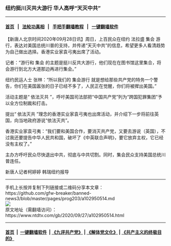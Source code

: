 ### 纽约挺川灭共大游行 华人高呼“天灭中共”
------------------------

#### [首页](https://github.com/gfw-breaker/banned-news3/blob/master/README.md) &nbsp;&nbsp;|&nbsp;&nbsp; [法轮功真相](https://github.com/begood0513/basic/blob/master/README.md)  &nbsp;&nbsp;|&nbsp;&nbsp; [手把手翻墙教程](https://github.com/gfw-breaker/guides/wiki)  &nbsp;&nbsp;|&nbsp;&nbsp; [一键翻墙软件](https://github.com/gfw-breaker/nogfw/blob/master/README.md)  



<div><div class="post_content" itemprop="articleBody">
 <p>
  【新唐人北京时间2020年09月28日讯】周日，上百民众在纽约
  <ok href="https://www.ntdtv.com/gb/法拉盛.htm">
   法拉盛
  </ok>
  <ok href="https://www.ntdtv.com/gb/集会.htm">
   集会
  </ok>
  游行，表达对美国总统川普的支持，并传递“天灭中共”的信息，希望更多人看清趋势为自己做出选择。香港实业家袁弓夷出席了活动。
 </p>
 <p>
  记者：“游行和
  <ok href="https://www.ntdtv.com/gb/集会.htm">
   集会
  </ok>
  的主题是挺川反共大游行，他们现在在图书馆这里集合，将会游行到北方大道那边再进行集会。”
 </p>
 <p>
  纽约民运人士 张林：“所以我们的
  <ok href="https://www.ntdtv.com/gb/集会游行.htm">
   集会游行
  </ok>
  就是想给那些共产党的特务一个警告，你们在美国嚣张的日子已经不多了，人民正在觉醒，你们将被撵出美国。”
 </p>
 <p>
  活动主题是“
  <ok href="https://www.ntdtv.com/gb/依法灭共.htm">
   依法灭共
  </ok>
  ”，呼吁美国司法部把“中国共产党”列为“跨国犯罪集团”予以全方位制裁和打击。
 </p>
 <p>
  提出“
  <ok href="https://www.ntdtv.com/gb/依法灭共.htm">
   依法灭共
  </ok>
  ”理念的香港实业家袁弓夷也出席活动，并介绍下一步将前往英国，向当地政府游说“依法灭共”。
 </p>
 <p>
  香港实业家袁弓夷：“我们要和美国合作，要消灭共产党，又要去游说（英国），不过我还要提告中华人民共和国，破坏了《中英联合声明》，要它放弃主权，它已经没有主权了。”
 </p>
 <p>
  主办方呼吁民众尽快退出中共，彻底与中共切割。同时，集会民众支持美国总统川普连任。
 </p>
 <p>
  新唐人记者柯婷婷 韩瑞纽约报导
 </p>
 <div class="single_ad">
 </div>
</div>
</div>
<hr/>
手机上长按并复制下列链接或二维码分享本文章：<br/>
https://github.com/gfw-breaker/banned-news3/blob/master/pages/prog203/a102950514.md <br/>
<a href='https://github.com/gfw-breaker/banned-news3/blob/master/pages/prog203/a102950514.md'><img src='https://github.com/gfw-breaker/banned-news3/blob/master/pages/prog203/a102950514.md.png'/></a> <br/>
原文地址（需翻墙访问）：https://www.ntdtv.com/gb/2020/09/27/a102950514.html


------------------------
#### [首页](https://github.com/gfw-breaker/banned-news3/blob/master/README.md) &nbsp;|&nbsp; [一键翻墙软件](https://github.com/gfw-breaker/nogfw/blob/master/README.md) &nbsp;| [《九评共产党》](https://github.com/gfw-breaker/9ping.md/blob/master/README.md#九评之一评共产党是什么) | [《解体党文化》](https://github.com/gfw-breaker/jtdwh.md/blob/master/README.md) | [《共产主义的终极目的》](https://github.com/gfw-breaker/gczydzjmd.md/blob/master/README.md)


<img src='http://gfw-breaker.win/banned-news3/pages/prog203/a102950514.md' width='0px' height='0px'/>